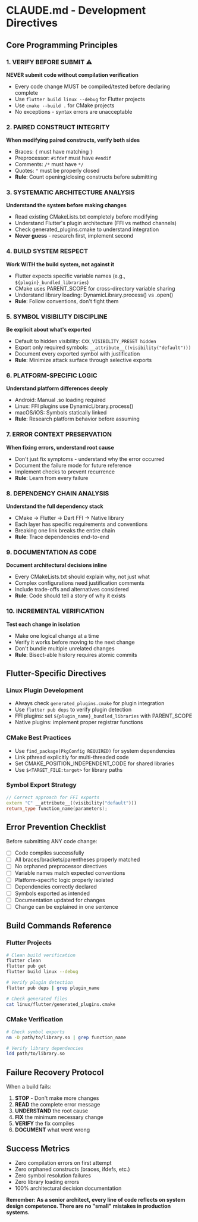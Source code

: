 # CLAUDE.md - Development Directives

## Core Programming Principles

### 1. **VERIFY BEFORE SUBMIT** ⚠️
**NEVER submit code without compilation verification**
- Every code change MUST be compiled/tested before declaring complete
- Use `flutter build linux --debug` for Flutter projects
- Use `cmake --build .` for CMake projects
- No exceptions - syntax errors are unacceptable

### 2. **PAIRED CONSTRUCT INTEGRITY**
**When modifying paired constructs, verify both sides**
- Braces: `{` must have matching `}`
- Preprocessor: `#ifdef` must have `#endif`
- Comments: `/*` must have `*/`
- Quotes: `"` must be properly closed
- **Rule**: Count opening/closing constructs before submitting

### 3. **SYSTEMATIC ARCHITECTURE ANALYSIS**
**Understand the system before making changes**
- Read existing CMakeLists.txt completely before modifying
- Understand Flutter's plugin architecture (FFI vs method channels)
- Check generated_plugins.cmake to understand integration
- **Never guess** - research first, implement second

### 4. **BUILD SYSTEM RESPECT**
**Work WITH the build system, not against it**
- Flutter expects specific variable names (e.g., `${plugin}_bundled_libraries`)
- CMake uses PARENT_SCOPE for cross-directory variable sharing
- Understand library loading: DynamicLibrary.process() vs .open()
- **Rule**: Follow conventions, don't fight them

### 5. **SYMBOL VISIBILITY DISCIPLINE**
**Be explicit about what's exported**
- Default to hidden visibility: `CXX_VISIBILITY_PRESET hidden`
- Export only required symbols: `__attribute__((visibility("default")))`
- Document every exported symbol with justification
- **Rule**: Minimize attack surface through selective exports

### 6. **PLATFORM-SPECIFIC LOGIC**
**Understand platform differences deeply**
- Android: Manual .so loading required
- Linux: FFI plugins use DynamicLibrary.process()
- macOS/iOS: Symbols statically linked
- **Rule**: Research platform behavior before assuming

### 7. **ERROR CONTEXT PRESERVATION**
**When fixing errors, understand root cause**
- Don't just fix symptoms - understand why the error occurred
- Document the failure mode for future reference
- Implement checks to prevent recurrence
- **Rule**: Learn from every failure

### 8. **DEPENDENCY CHAIN ANALYSIS**
**Understand the full dependency stack**
- CMake → Flutter → Dart FFI → Native library
- Each layer has specific requirements and conventions
- Breaking one link breaks the entire chain
- **Rule**: Trace dependencies end-to-end

### 9. **DOCUMENTATION AS CODE**
**Document architectural decisions inline**
- Every CMakeLists.txt should explain why, not just what
- Complex configurations need justification comments
- Include trade-offs and alternatives considered
- **Rule**: Code should tell a story of why it exists

### 10. **INCREMENTAL VERIFICATION**
**Test each change in isolation**
- Make one logical change at a time
- Verify it works before moving to the next change
- Don't bundle multiple unrelated changes
- **Rule**: Bisect-able history requires atomic commits

## Flutter-Specific Directives

### Linux Plugin Development
- Always check `generated_plugins.cmake` for plugin integration
- Use `flutter pub deps` to verify plugin detection
- FFI plugins: set `${plugin_name}_bundled_libraries` with PARENT_SCOPE
- Native plugins: implement proper registrar functions

### CMake Best Practices
- Use `find_package(PkgConfig REQUIRED)` for system dependencies
- Link pthread explicitly for multi-threaded code
- Set CMAKE_POSITION_INDEPENDENT_CODE for shared libraries
- Use `$<TARGET_FILE:target>` for library paths

### Symbol Export Strategy
```cpp
// Correct approach for FFI exports
extern "C" __attribute__((visibility("default")))
return_type function_name(parameters);
```

## Error Prevention Checklist

Before submitting ANY code change:

- [ ] Code compiles successfully
- [ ] All braces/brackets/parentheses properly matched
- [ ] No orphaned preprocessor directives
- [ ] Variable names match expected conventions
- [ ] Platform-specific logic properly isolated
- [ ] Dependencies correctly declared
- [ ] Symbols exported as intended
- [ ] Documentation updated for changes
- [ ] Change can be explained in one sentence

## Build Commands Reference

### Flutter Projects
```bash
# Clean build verification
flutter clean
flutter pub get
flutter build linux --debug

# Verify plugin detection
flutter pub deps | grep plugin_name

# Check generated files
cat linux/flutter/generated_plugins.cmake
```

### CMake Verification
```bash
# Check symbol exports
nm -D path/to/library.so | grep function_name

# Verify library dependencies
ldd path/to/library.so
```

## Failure Recovery Protocol

When a build fails:

1. **STOP** - Don't make more changes
2. **READ** the complete error message
3. **UNDERSTAND** the root cause
4. **FIX** the minimum necessary change
5. **VERIFY** the fix compiles
6. **DOCUMENT** what went wrong

## Success Metrics

- Zero compilation errors on first attempt
- Zero orphaned constructs (braces, ifdefs, etc.)
- Zero symbol resolution failures
- Zero library loading errors
- 100% architectural decision documentation

**Remember: As a senior architect, every line of code reflects on system design competence. There are no "small" mistakes in production systems.**